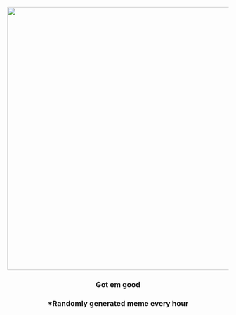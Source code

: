 <p align="center">
        <img src="https://i.redd.it/lyr0143tehz81.gif" width="600" height="600">
        </p>
        <h3 align="center">Got em good</h3>
        <h3 align="center">*Randomly generated meme every hour</h3>
    